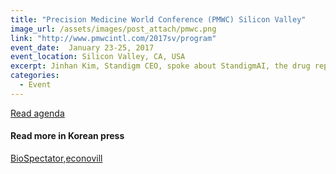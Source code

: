 ```yaml
---
title: "Precision Medicine World Conference (PMWC) Silicon Valley"
image_url: /assets/images/post_attach/pmwc.png
link: "http://www.pmwcintl.com/2017sv/program"
event_date:  January 23-25, 2017
event_location: Silicon Valley, CA, USA
excerpt: Jinhan Kim, Standigm CEO, spoke about StandigmAI, the drug repositioning solution, in the Precision Medicine World Conference (PMWC) Silicon Valley.
categories:
  - Event
---
```



[Read agenda](http://www.pmwcintl.com/2017sv/program/)

#### Read more in Korean press

[BioSpectator](http://www.biospectator.com/view/news_view.php?varAtcId=2628),[econovill](http://www.econovill.com/news/articleView.html?idxno=307764)


